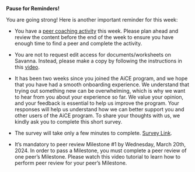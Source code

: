 **Pause for Reminders!**

You are going strong! Here is another important reminder for this week:

+ You have a [peer coaching activity](https://intranet.alxswe.com/rltoken/r4IVE3QUxALrqIvupPX9xA) this week. Please plan ahead and review the content before the end of the week to ensure you have enough time to find a peer and complete the activity.

+ You are not to request edit access for documents/worksheets on Savanna. Instead, please make a copy by following the instructions in this [video](https://intranet.alxswe.com/rltoken/I1dfaz-mEFMQO2WTG-cLTA).

+ It has been two weeks since you joined the AiCE program, and we hope that you have had a smooth onboarding experience. We understand that trying out something new can be overwhelming, which is why we want to hear from you about your experience so far. We value your opinion, and your feedback is essential to help us improve the program. Your responses will help us understand how we can better support you and other users of the AiCE program. To share your thoughts with us, we kindly ask you to complete this short survey.

+ The survey will take only a few minutes to complete. [Survey Link](https://intranet.alxswe.com/rltoken/u4m4_RXG4AUDBAi09SADFQ).

+ It’s mandatory to peer review Milestone #1 by Wednesday, March 20th, 2024. In order to pass a Milestone, you must complete a peer review of one peer’s Milestone. Please watch this video tutorial to learn how to perform peer review for your peer’s Milestone.
